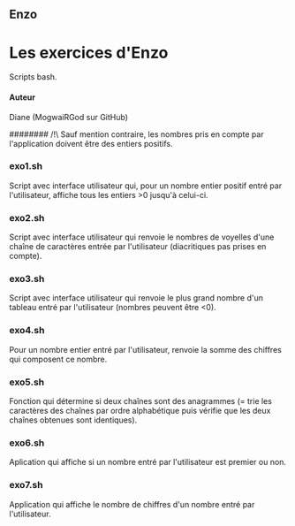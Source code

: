 ## Enzo
# Les exercices d'Enzo
Scripts bash.

#### Auteur
Diane (MogwaiRGod sur GitHub)

########
/!\ Sauf mention contraire, les nombres pris en compte par l'application doivent être des entiers positifs.

### exo1.sh
Script avec interface utilisateur qui, pour un nombre entier positif entré par l'utilisateur, affiche tous les entiers >0 jusqu'à celui-ci.

### exo2.sh
Script avec interface utilisateur qui renvoie le nombres de voyelles d'une chaîne de caractères entrée par l'utilisateur (diacritiques pas prises en compte).

### exo3.sh
Script avec interface utilisateur qui renvoie le plus grand nombre d'un tableau entré par l'utilisateur (nombres peuvent être <0).

### exo4.sh
Pour un nombre entier entré par l'utilisateur, renvoie la somme des chiffres qui composent ce nombre.

### exo5.sh
Fonction qui détermine si deux chaînes sont des anagrammes (= trie les caractères des chaînes par ordre alphabétique puis vérifie que les deux chaînes obtenues sont identiques).

### exo6.sh
Aplication qui affiche si un nombre entré par l'utilisateur est premier ou non.

### exo7.sh
Application qui affiche le nombre de chiffres d'un nombre entré par l'utilisateur.
